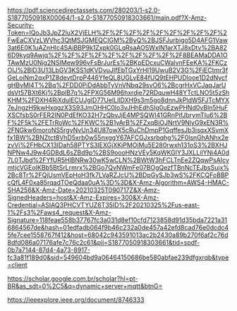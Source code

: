 https://pdf.sciencedirectassets.com/280203/1-s2.0-S1877050918X00064/1-s2.0-S1877050918303661/main.pdf?X-Amz-Security-Token=IQoJb3JpZ2luX2VjELH%2F%2F%2F%2F%2F%2F%2F%2F%2F%2FwEaCXVzLWVhc3QtMSJGMEQCIGM%2ByQ%2BJSFJurbigo5D4AFG1Vaw3at6E0K1uAZnHIc4SAiBBP9k1Zxpk0GLqRsaAOSWxIN1arXTJ8xDtv%2BA826D9kyq9Awjq%2F%2F%2F%2F%2F%2F%2F%2F%2F%2F8BEAMaDDA1OTAwMzU0Njg2NSIMew996vFsBrJurEs%2BKpEDcxuCWalvnFEeKA%2FKCzOIJ%2BlD3U13LbGV3KSS1dKVDvuJIfEbTGxYrHI19UwuB2V3G%2FiECtmr3fGeLoiNm2qxP1Z8devtDrpP446YfeQL8UGLvE84fUQ9tEHPUDlooe1D2dNycfgHBvMl4T%2Bq%2FDD0PiDdAbbTyVnVNbq29svO6%2BcgrHxVCJaqJarUdsVt57BXt6Kj%2BplB7q%2FPXG56M96hxrdje72RDquwH48YTctLNO5t5zShKHM%2FDXH4RiXdulECUJgID77UelLlIDXH9s3m5go8dnnJkPldW5FJTcMYX7eJngzH9kwHxqgzX3S93JmOHHC0lo3vJHhEdhSIg0uEzwPHNd0vBln5HuFXSCfsbS0rFER2IN0PdEfKO32H7zQbvJjE4MPSQWI41GRnPifJbrymTIu6%2BF%2F5k%2FETrRoWc%2FKWC%2B1yArB%2FZxqBiOJNrtV9NlyG9xEN3R%2FNGkw6moroNS5rgyNvUn34U87owX5cRuChDmpP1GqffesJb3isqxXSvmXfx1BW%2BNZtct8VhD5xrb0w55nxggY67AFCGJxsrbqhg%2F0lsnGhANhx2ezvVi%2FHbCX13IDah58PTYS3IEXGjXKjPMOiMu5E280rwxh131oS3%2BXHJNPNw4J9w4GD8dL6sZBd9p%2BS9oooHNzVEy5KqWKGIY3JXLLiIYNi4A0d7L0TJbd%2FYfUR5HlBNRw30wK5wCLN%2BWtW3hFCLTnEe2ZQqwPsAIcymtjcVGEoIKBb5BtSrLrmrx%2BGo7QvNWmFe07BOgQezfTBnNcTEJbsSujx%2Bc8Tr%2FQjUsmVEpHoH3fk7LVaRZJcU%2BDpGySJb3wS%2FKCQFoBBPcQfL4F0xa85rqadTOeQdaa0uA%3D%3D&X-Amz-Algorithm=AWS4-HMAC-SHA256&X-Amz-Date=20210325T090717Z&X-Amz-SignedHeaders=host&X-Amz-Expires=300&X-Amz-Credential=ASIAQ3PHCVTYUZ6T35ID%2F20210325%2Fus-east-1%2Fs3%2Faws4_request&X-Amz-Signature=118feae558b37767fc3a031d8ef10cfd7123858d91d35bda7221a316864567de&hash=01edfadb064f9b46c232a0de457a42efd8cad76e0dcdc45fe7cee1558767f412&host=68042c943591013ac2b2430a89b270f6af2c76d8dfd086a07176afe7c76c2c61&pii=S1877050918303661&tid=spdf-0b7a7144-87d4-4a73-8917-fc3a81f189d0&sid=549604bd9a06464150686be580abfae239dfgxrqb&type=client



https://scholar.google.com.br/scholar?hl=pt-BR&as_sdt=0%2C5&q=dynamic+server+mqtt&btnG=


https://ieeexplore.ieee.org/document/8746333
